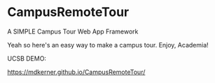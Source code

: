 # CampusRemoteTour
A SIMPLE Campus Tour Web App Framework

Yeah so here's an easy way to make a campus tour. Enjoy, Academia!

UCSB DEMO:

https://mdkerner.github.io/CampusRemoteTour/

